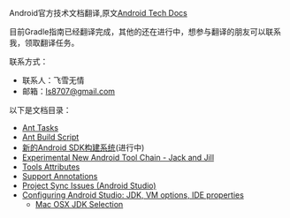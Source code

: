 ﻿Android官方技术文档翻译,原文[Android Tech Docs](http://tools.android.com/tech-docs)

目前Gradle指南已经翻译完成，其他的还在进行中，想参与翻译的朋友可以联系我，领取翻译任务。

联系方式：

* 联系人：飞雪无情
* 邮箱：<ls8707@gmail.com>

以下是文档目录：

* [Ant Tasks](ant-tasks.md)
* [Ant Build Script](ant-build-script.md)
* [新的Android SDK构建系统](new-build-system/README.md)(进行中)
* [Experimental New Android Tool Chain - Jack and Jill](jackandjill.md)
* [Tools Attributes](tools-attributes.md)
* [Support Annotations](support-annotations.md)
* [Project Sync Issues (Android Studio)](project-sync-issues-android-studio.md)
* [Configuring Android Studio: JDK, VM options, IDE properties](configuration/README.md)
    * [Mac OSX JDK Selection](configuration/osx-jdk.md)